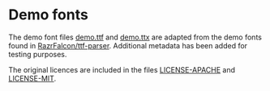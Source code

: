 # Demo fonts

The demo font files [demo.ttf] and [demo.ttx] are adapted from the demo fonts found in
[RazrFalcon/ttf-parser]. Additional metadata has been added for testing purposes.

The original licences are included in the files [LICENSE-APACHE] and [LICENSE-MIT].

[demo.ttf]: demo.ttf
[demo.ttx]: demo.ttx
[RazrFalcon/ttf-parser]: https://github.com/RazrFalcon/ttf-parser

[LICENSE-APACHE]: LICENSE-APACHE
[LICENSE-MIT]: LICENSE-MIT
